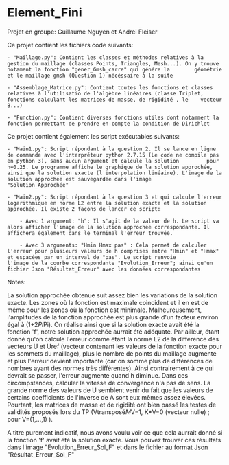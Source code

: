 # Element_Fini

Projet en groupe: Guillaume Nguyen et Andrei Fleiser

Ce projet contient les fichiers code suivants:

	- "Maillage.py": Contient les classes et méthodes relatives à la gestion du maillage (classes Points, Triangles, Mesh...). On y trouve notament la fonction "gener_Gmsh_carre" qui génére la 		géométrie et le maillage gmsh (Question 1) nécéssaire à la suite
	
	- "Assemblage_Matrice.py": Contient toutes les fonctions et classes relatives à l'utilisatio de l'algèbre linéaires (classe Triplet, fonctions calculant les matrices de masse, de rigidité , le 	vecteur B...)

	- "Function.py": Contient diverses fonctions utiles dont notamment la fonction permettant de prendre en compte la condition de Dirichlet




Ce projet contient également les script exécutables suivants:
	
	- "Main1.py": Script répondant à la question 2. Il se lance en ligne de commande avec l'interpréteur python 2.7.15 (Le code ne compile pas en python 3), sans aucun argument et calcule la solution 		pour h=0.25. Le programme affiche le graphique de la solution approchée, ainsi que la solution exacte (l'interpolation linéaire). L'image de la solution approchée est sauvegardée dans l'image 	"Solution_Approchée"

	- "Main2.py": Script répondant à la question 3 et qui calcule l'erreur logarithmique en norme L2 entre la solution exacte et la solution approchée. Il existe 2 façons de lancer ce script:

		- Avec 1 argument: "h": Il s'agit de la valeur de h. Le script va alors afficher l'image de la solution approchée correspondante. Il affichera également dans le terminal l'erreur trouvée.
	
		- Avec 3 arguments: "Hmin Hmax pas" : Cela permet de calculer l'erreur pour plusieurs valeurs de h comprises entre "Hmin" et "Hmax" et espacées par un interval de "pas". Le script renvoie 			l'image de la courbe correspondante "Evolution_Erreur"; ainsi qu'un fichier Json "Résultat_Erreur" avec les données correspondantes 



Notes: 

La solution approchée obtenue suit assez bien les variations de la solution exacte. Les zones où la fonction est maximale coincident et il en est de même pour les zones où la fonction est minimale. 
Malheureusement, l'amplitudes de la fonction approchée est plus grande d'un facteur environ égal à (1+2*Pi*Pi). On réalise ainsi que si la solution exacte avait été la fonction 'f', notre solution approchée aurrait été adéquate. 
Par ailleur, étant donné qu'on calcule l'erreur comme étant la norme L2 de la différence des vecteurs U et Uref (vecteur contenant les valeurs de la fonction exacte pour les sommets du maillage), plus le nombre de points du maillage augmente et plus l'erreur devient importante (car on somme plus de différences de nombres ayant des normes très différentes). Ainsi contrairement à ce qui devrait se passer, l'erreur augmente quand h diminue. Dans ces circompstances, calculer la vitesse de convergence n'a pas de sens.
La grande norme des valeurs de U semblent venir du fait que les valeurs de certains coefficients de l'inverse de A sont eux mêmes assez élevées. Pourtant, les matrices de masse et de rigidité ont bien passé les testes de validités proposés lors du TP (Vtransposé*M*V=1,   K*V=0 (vecteur nulle) ; pour V=(1,...,1) ). 

A titre purement indicatif, nous avons voulu voir ce que cela aurrait donné si la fonction 'f' avait été la solution exacte. Vous pouvez trouver ces résultats dans l'image "Evolution_Erreur_Sol_F" et dans le fichier au format Json "Résultat_Erreur_Sol_F"
